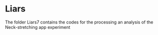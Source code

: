 # Liars
The folder Liars7 contains the codes for the processing an analysis of the Neck-stretching app experiment
